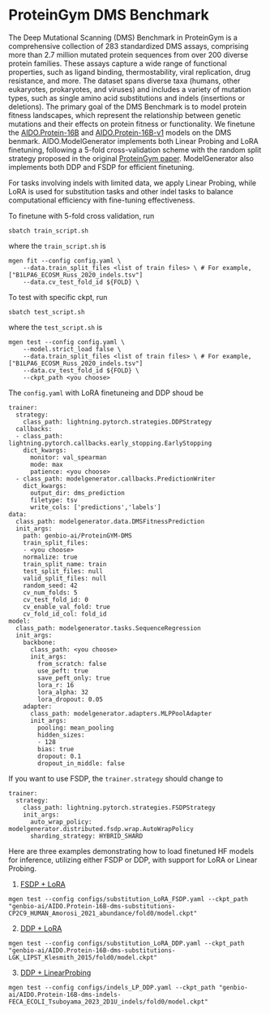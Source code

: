 # ProteinGym DMS Benchmark
The Deep Mutational Scanning (DMS) Benchmark in ProteinGym is a comprehensive collection of 283 standardized DMS assays, comprising more than 2.7 million mutated protein sequences from over 200 diverse protein families. These assays capture a wide range of functional properties, such as ligand binding, thermostability, viral replication, drug resistance, and more. The dataset spans diverse taxa (humans, other eukaryotes, prokaryotes, and viruses) and includes a variety of mutation types, such as single amino acid substitutions and indels (insertions or deletions). The primary goal of the DMS Benchmark is to model protein fitness landscapes, which represent the relationship between genetic mutations and their effects on protein fitness or functionality.
We finetune the [AIDO.Protein-16B](https://huggingface.co/genbio-ai/AIDO.DNA-16B) and [AIDO.Protein-16B-v1](https://huggingface.co/genbio-ai/AIDO.DNA-16B-v1) models on the DMS benmark.
AIDO.ModelGenerator implements both Linear Probing and LoRA finetuning, following a 5-fold cross-validation scheme with the random split strategy proposed in the original [ProteinGym paper](https://www.biorxiv.org/content/10.1101/2023.12.07.570727v1). ModelGenerator also implements both DDP and FSDP for efficient finetuning.

For tasks involving indels with limited data, we apply Linear Probing, while LoRA is used for substitution tasks and other indel tasks to balance computational efficiency with fine-tuning effectiveness.

To finetune with 5-fold cross validation, run
```
sbatch train_script.sh
```
where the `train_script.sh` is
```
mgen fit --config config.yaml \
    --data.train_split_files <list of train files> \ # For example, ["B1LPA6_ECOSM_Russ_2020_indels.tsv"]
    --data.cv_test_fold_id ${FOLD} \
```
To test with specific ckpt, run
```
sbatch test_script.sh
```
where the `test_script.sh` is
```
mgen test --config config.yaml \
    --model.strict_load false \
    --data.train_split_files <list of train files> \ # For example, ["B1LPA6_ECOSM_Russ_2020_indels.tsv"]
    --data.cv_test_fold_id ${FOLD} \
    --ckpt_path <you choose>
```
The `config.yaml` with LoRA finetuneing and DDP shoud be
```
trainer:
  strategy:
    class_path: lightning.pytorch.strategies.DDPStrategy
  callbacks:
  - class_path: lightning.pytorch.callbacks.early_stopping.EarlyStopping
    dict_kwargs:
      monitor: val_spearman
      mode: max
      patience: <you choose>
  - class_path: modelgenerator.callbacks.PredictionWriter
    dict_kwargs:
      output_dir: dms_prediction
      filetype: tsv
      write_cols: ['predictions','labels']
data:
  class_path: modelgenerator.data.DMSFitnessPrediction
  init_args:
    path: genbio-ai/ProteinGYM-DMS
    train_split_files:
    - <you choose>
    normalize: true
    train_split_name: train
    test_split_files: null
    valid_split_files: null
    random_seed: 42
    cv_num_folds: 5
    cv_test_fold_id: 0
    cv_enable_val_fold: true
    cv_fold_id_col: fold_id
model:
  class_path: modelgenerator.tasks.SequenceRegression
  init_args:
    backbone:
      class_path: <you choose>
      init_args:
        from_scratch: false
        use_peft: true
        save_peft_only: true
        lora_r: 16
        lora_alpha: 32
        lora_dropout: 0.05
    adapter:
      class_path: modelgenerator.adapters.MLPPoolAdapter
      init_args:
        pooling: mean_pooling
        hidden_sizes:
        - 128
        bias: true
        dropout: 0.1
        dropout_in_middle: false
```
If you want to use FSDP, the `trainer.strategy` should change to
```
trainer:
  strategy:
    class_path: lightning.pytorch.strategies.FSDPStrategy
    init_args:
      auto_wrap_policy: modelgenerator.distributed.fsdp.wrap.AutoWrapPolicy
      sharding_strategy: HYBRID_SHARD
```

Here are three examples demonstrating how to load finetuned HF models for inference, utilizing either FSDP or DDP, with support for LoRA or Linear Probing.
1. [FSDP + LoRA]("https://huggingface.co/genbio-ai/AIDO.Protein-16B-dms-substitutions-CP2C9_HUMAN_Amorosi_2021_abundance")
```
mgen test --config configs/substitution_LoRA_FSDP.yaml --ckpt_path "genbio-ai/AIDO.Protein-16B-dms-substitutions-CP2C9_HUMAN_Amorosi_2021_abundance/fold0/model.ckpt"
```
2. [DDP + LoRA]("https://huggingface.co/genbio-ai/AIDO.Protein-16B-dms-substitutions-LGK_LIPST_Klesmith_2015")
```
mgen test --config configs/substitution_LoRA_DDP.yaml --ckpt_path "genbio-ai/AIDO.Protein-16B-dms-substitutions-LGK_LIPST_Klesmith_2015/fold0/model.ckpt"
```
3. [DDP + LinearProbing]("https://huggingface.co/genbio-ai/AIDO.Protein-16B-dms-indels-FECA_ECOLI_Tsuboyama_2023_2D1U_indels")
```
mgen test --config configs/indels_LP_DDP.yaml --ckpt_path "genbio-ai/AIDO.Protein-16B-dms-indels-FECA_ECOLI_Tsuboyama_2023_2D1U_indels/fold0/model.ckpt"
```